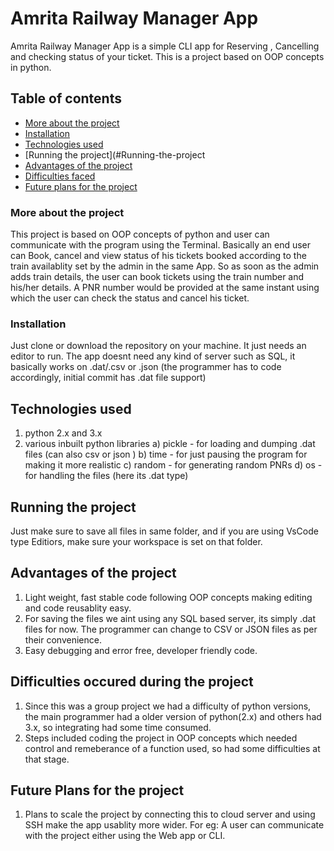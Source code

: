 # Amrita Railway Manager App
Amrita Railway Manager App is a simple CLI app for Reserving , Cancelling and checking status of your ticket. This is a project based on OOP concepts in python.


## Table of contents 
* [More about the project](#More-about-the-project)
* [Installation](#Installation)
* [Technologies used](#Technologies-used)
* [Running the project](#Running-the-project
* [Advantages of the project](#Advantages-of-the-project)
* [Difficulties faced](#Difficulties-occured-during-the-project)
* [Future plans for the project](#Future-plans-for-the-project)


### More about the project
This project is based on OOP concepts of python and user can communicate with the program using the Terminal. Basically an end user can Book, cancel and view status of his tickets booked according to the train availablity set by the admin in the same App. So as soon as the admin adds train details, the user can book tickets using the train number and his/her details. A PNR number would be provided at the same instant using which the user can check the status and cancel his ticket. 

### Installation 
Just clone or download the repository on your machine. It just needs an editor to run. The app doesnt need any kind of server such as SQL, it basically works on .dat/.csv or .json (the programmer has to code accordingly, initial commit has .dat file support)

## Technologies used
1) python 2.x and 3.x
2) various inbuilt python libraries 
  a) pickle - for loading and dumping .dat files (can also csv or json )
  b) time - for just pausing the program for making it more realistic
  c) random -  for generating random PNRs
  d) os - for handling the files (here its .dat type)
  
## Running the project 
Just make sure to save all files in same folder, and if you are using VsCode type Editiors, make sure your workspace is set on that folder.

## Advantages of the project
1) Light weight, fast stable code following OOP concepts making editing and code reusablity easy.
2) For saving the files we aint using any SQL based server, its simply .dat files for now. The programmer can change to CSV or JSON files as per their convenience. 
3) Easy debugging and error free, developer friendly code. 

## Difficulties occured during the project
1) Since this was a group project we had a difficulty of python versions, the main programmer had a older version of python(2.x) and others had 3.x, so integrating had some time consumed. 
2) Steps included coding the project in OOP concepts which needed control and remeberance of a function used, so had some difficulties at that stage.

## Future Plans for the project
1) Plans to scale the project by connecting this to cloud server and using SSH make the app usablity more wider. For eg: A user can communicate with the project either using the Web app or CLI. 
